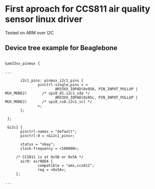 # First aproach for CCS811 air quality sensor linux driver
Tested on ARM over I2C

## Device tree example for Beaglebone

```

&am33xx_pinmux {

...

       i2c1_pins: pinmux_i2c1_pins {
               pinctrl-single,pins = <
                       AM33XX_IOPAD(0x958, PIN_INPUT_PULLUP | MUX_MODE2)       /* spi0_d1.i2c1_sda */
                       AM33XX_IOPAD(0x95c, PIN_INPUT_PULLUP | MUX_MODE2)       /* spi0_cs0.i2c1_scl */
               >;
       };

 };
 
 &i2c1 {
       pinctrl-names = "default";
       pinctrl-0 = <&i2c1_pins>;
 
       status = "okay";
       clock-frequency = <100000>;
 
     /* CCS811 is at 0x5B or 0x5A */
       air0: air0@5A {
               compatible = "ams,ccs811";
               reg = <0x5A>;
     };

...
```
